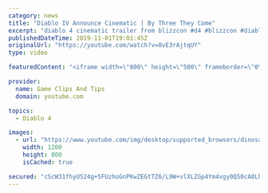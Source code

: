 ```yaml
---
category: news
title: "Diablo IV Announce Cinematic | By Three They Come"
excerpt: "diablo 4 cinematic trailer from blizzcon #d4 #blizzcon #diablo."
publishedDateTime: 2019-11-01T19:01:45Z
originalUrl: "https://youtube.com/watch?v=0vE3rAjtqUY"
type: video

featuredContent: "<iframe width=\"800\" height=\"500\" frameborder=\"0\" src=\"https://www.youtube.com/embed/0vE3rAjtqUY\" allow=\"accelerometer; autoplay; encrypted-media; gyroscope; picture-in-picture\" allowfullscreen></iframe>"

provider:
  name: Game Clips And Tips
  domain: youtube.com

topics:
  - Diablo 4

images:
  - url: "https://www.youtube.com/img/desktop/supported_browsers/dinosaur.png"
    width: 1200
    height: 800
    isCached: true

secured: "cScW31fhyU524g+5FUzhoGnPKwZEGtTZ6/L9W+vlXLZGp4Ym4vgy0Q50cA8LhiVhjU1MU/zE/gnw1jrcURKNGrvJqH5Dlcu0Be3yWxJ+bXZUIYdZI7NkFtNXdtHcTJiZ1PWw8UyFRa0QAQeNm6IQuu/lh8G00xpWTthpscgDuhLKIEURWRciKMAAVmxuC/3CkiXv6S2EObO7XTnhtI8DD+SjTGLEx2KzQ/xuLJnqKjrBqTRb5ILxNm7Ca9JsO3ESmYCNN8LLWRCBXSbnBc0bF5uwo9iOpTq0rzFdEuQkz+Krt3r9JtSp1/+AqudO5bxltCKw6hDTX0H2SPcmkBK+aS0WYpqsyrSS5igdVmWR8HbUnJqbQsU4ZADZjhxrl+U4SbjebEjvqt6piBqmfM2vZA==;qIsA/9yRRQ8w7kcK8SvFJA=="
---
```



